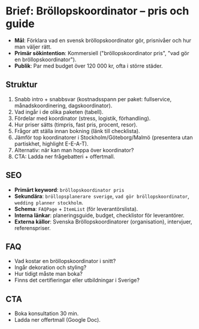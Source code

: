 # Brief: Bröllopskoordinator – pris och guide

- **Mål**: Förklara vad en svensk bröllopskoordinator gör, prisnivåer och hur man väljer rätt.
- **Primär sökintention**: Kommersiell ("bröllopskoordinator pris", "vad gör en bröllopskoordinator").
- **Publik**: Par med budget över 120 000 kr, ofta i större städer.

## Struktur

1. Snabb intro + snabbsvar (kostnadsspann per paket: fullservice, månadskoordinering, dagskoordinator).
2. Vad ingår i de olika paketen (tabell).
3. Fördelar med koordinator (stress, logistik, förhandling).
4. Hur priser sätts (timpris, fast pris, procent, resor).
5. Frågor att ställa innan bokning (länk till checklista).
6. Jämför top koordinatorer i Stockholm/Göteborg/Malmö (presentera utan partiskhet, highlight E-E-A-T).
7. Alternativ: när kan man hoppa över koordinator?
8. CTA: Ladda ner frågebatteri + offertmall.

## SEO

- **Primärt keyword**: `bröllopskoordinator pris`
- **Sekundära**: `bröllopsplanerare sverige`, `vad gör bröllopskoordinator`, `wedding planner stockholm`.
- **Schema**: `FAQPage` + `ItemList` (för leverantörslista).
- **Interna länkar**: planeringsguide, budget, checklistor för leverantörer.
- **Externa källor**: Svenska Bröllopskoordinatorer (organisation), intervjuer, referenspriser.

## FAQ

- Vad kostar en bröllopskoordinator i snitt?
- Ingår dekoration och styling?
- Hur tidigt måste man boka?
- Finns det certifieringar eller utbildningar i Sverige?

## CTA

- Boka konsultation 30 min.
- Ladda ner offertmall (Google Doc).
